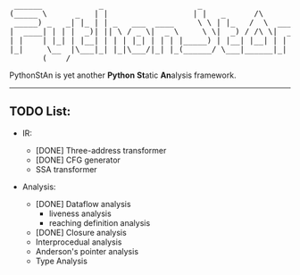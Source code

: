 <pre>
 ______            _                    _                      
(_____ \      _   | |                  | |   _      /\         
 _____) _   _| |_ | | _   ___  ____     \ \ | |_   /  \  ____  
|  ____| | | |  _)| || \ / _ \|  _ \     \ \|  _) / /\ \|  _ \ 
| |    | |_| | |__| | | | |_| | | | |_____) | |__| |__| | | | |
|_|     \__  |\___|_| |_|\___/|_| |_(______/ \___|______|_| |_|
       (____/              
</pre>



PythonStAn is yet another **Python** **St**atic **An**alysis framework.

---


## TODO List:
* IR:
  - [DONE] Three-address transformer
  - [DONE] CFG generator
  - SSA transformer

* Analysis:
  - [DONE] Dataflow analysis
    - liveness analysis
    - reaching definition analysis
  - [DONE] Closure analysis
  - Interprocedual analysis
  - Anderson's pointer analysis
  - Type Analysis
